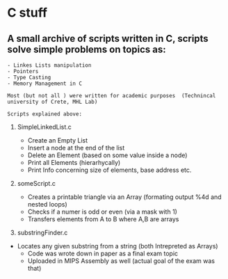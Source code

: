 # C stuff
## A small archive of scripts written in C, scripts solve simple problems on topics as:
  
    - Linkes Lists manipulation
    - Pointers 
    - Type Casting 
    - Memory Management in C
    
    Most (but not all ) were written for academic purposes  (Technincal university of Crete, MHL Lab)
    
    Scripts explained above:
                                                                                      
                                                                                        
 1. SimpleLinkedList.c
 	- Create an Empty List
 	- Insert a node at the end of the list
 	- Delete an Element (based on some value inside a node)
 	- Print all Elements (hierarhycally)
 	- Print Info concerning size of elements, base address etc.

 2. someScript.c
 	- Creates a printable  triangle via an Array (formating output %4d and nested loops)
 	- Checks if a numer is odd or even (via a mask with 1)
 	- Transfers elements from A to B where A,B are arrays
 
 
 
 3. substringFinder.c
- Locates any given substring from a string (both Intrepreted as Arrays)
   - Code was wrote down in paper as a final exam topic
   - Uploaded in MIPS Assembly as well (actual goal of the exam was that)
 	
